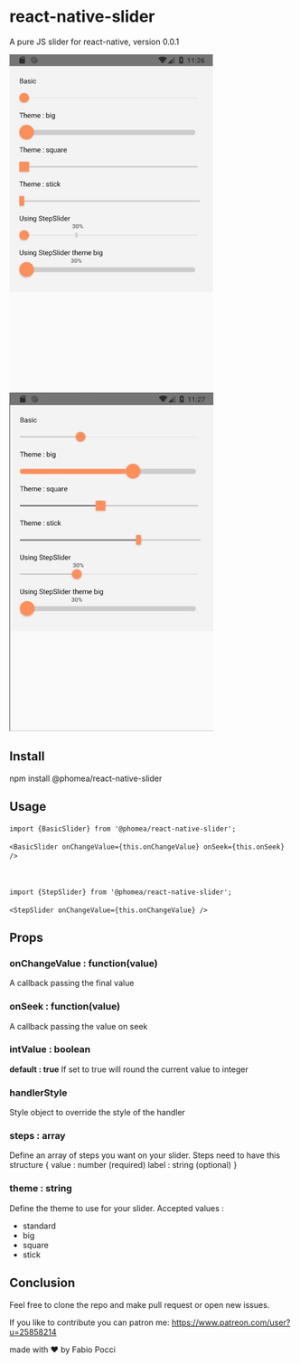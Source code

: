 # react-native-slider

A pure JS slider for react-native, version 0.0.1

![example1](assets/examples.jpg)
![example2](assets/examples2.jpg)

## Install
  npm install @phomea/react-native-slider
  
## Usage
    import {BasicSlider} from '@phomea/react-native-slider';
 
    <BasicSlider onChangeValue={this.onChangeValue} onSeek={this.onSeek} />



    import {StepSlider} from '@phomea/react-native-slider';
 
    <StepSlider onChangeValue={this.onChangeValue} />
## Props

### onChangeValue : function(value)
A callback passing the final value

### onSeek : function(value)
A callback passing the value on seek

### intValue : boolean
**default : true**
If set to true will round the current value to integer

### handlerStyle
Style object to override the style of the handler

### steps : array
Define an array of steps you want on your slider.
Steps need to have this structure
    {
      value : number (required)
      label : string (optional)
    }

 ### theme : string
 Define the theme to use for your slider. Accepted values : 
 - standard
 - big
 - square
 - stick
 

 ## Conclusion
 Feel free to clone the repo and make pull request or open new issues.
 
 If you like to contribute you can patron me:
 https://www.patreon.com/user?u=25858214
 
 
 made with ❤️ by Fabio Pocci
